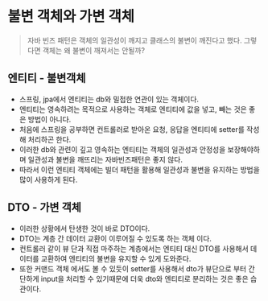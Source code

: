 # 불변 객체와 가변 객체
> 자바 빈즈 패턴은 객체의 일관성이 깨지고 클래스의 불변이 깨진다고 했다. 그렇다면 객체는 왜 불변이 깨져서는 안될까?

## 엔티티 - 불변객체
* 스프링, jpa에서 엔티티는 db와 밀접한 연관이 있는 객체이다.
* 엔티티는 영속하려는 목적으로 사용하는 객체로 엔티티에 값을 넣고, 빼는 것은 좋은 방법이 아니다.
* 처음에 스프링을 공부하면 컨트롤러로 받아온 요청, 응답을 엔티티에 setter를 작성해 처리하곤 한다.
* 이러한 db와 관련이 깊고 영속하는 엔티티는 객체의 일관성과 안정성을 보장해야하며 일관성과 불변을 깨뜨리는 자바빈즈패턴은 좋지 않다.
* 따라서 이런 엔티티 객체에는 빌더 패턴을 활용해 일관성과 불변을 유지하는 방법을 많이 사용하게 된다.

## DTO - 가변 객체
* 이러한 상황에서 탄생한 것이 바로 DTO이다.
* DTO는 계층 간 데이터 교환이 이루어질 수 있도록 하는 객체 이다.
* 컨트롤러 같이 뷰 단과 직접 마주하는 계층에서는 엔티티 대신 DTO를 사용해서 데이터를 교환하여 엔티티의 불변을 유지할 수 있게 도와준다.
* 또한 커맨드 객체 에서도 볼 수 있듯이 setter를 사용해서 dto가 뷰단으로 부터 간단하게 input을 처리할 수 있기때문에 더욱 dto와 엔티티로 분리하는 것은 좋은 습관이다.
